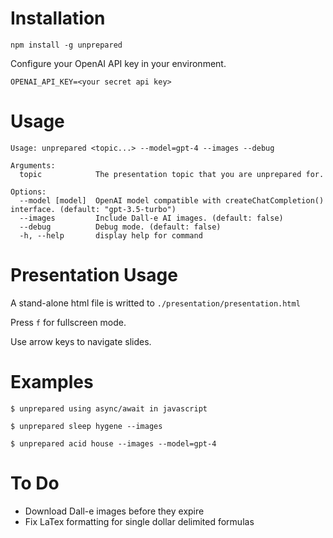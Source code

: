 # Installation
```
npm install -g unprepared
```

Configure your OpenAI API key in your environment.
```
OPENAI_API_KEY=<your secret api key>
```

# Usage
``` 
Usage: unprepared <topic...> --model=gpt-4 --images --debug

Arguments:
  topic            The presentation topic that you are unprepared for.

Options:
  --model [model]  OpenAI model compatible with createChatCompletion() interface. (default: "gpt-3.5-turbo")
  --images         Include Dall-e AI images. (default: false)
  --debug          Debug mode. (default: false)
  -h, --help       display help for command
```

# Presentation Usage

A stand-alone html file is writted to `./presentation/presentation.html`

Press `f` for fullscreen mode.

Use arrow keys to navigate slides.


# Examples

```
$ unprepared using async/await in javascript 
```

```
$ unprepared sleep hygene --images 
```

```
$ unprepared acid house --images --model=gpt-4 
```

# To Do
* Download Dall-e images before they expire 
* Fix LaTex formatting for single dollar delimited formulas
